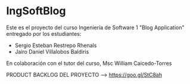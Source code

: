 ﻿# IngSoftBlog
Este es el proyecto del curso Ingeniería de Software 1 "Blog Application" entregado por los estudiantes:
- Sergio Esteban Restrepo Rhenals
- Jairo Daniel Villalobos Baldiris

En colaboración con el tutor del curso, Msc William Caicedo-Torres

PRODUCT BACKLOG DEL PROYECTO --> https://goo.gl/StC8ah
